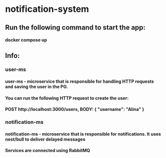 # notification-system

## Run the following command to start the app:
#### docker compose up

## Info:
### user-ms
#### user-ms - microservice that is responsible for handling HTTP requests and saving the user in the PG.
#### You can run the following HTTP request to create the user:
#### POST http://localhost:3000/users, BODY: { "username": "Alina" }

### notification-ms
#### notification-ms - microservice that is responsible for notifications. It uses nest/bull to deliver delayed messages

#### Services are connected using RabbitMQ
